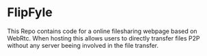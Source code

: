 # FlipFyle

This Repo contains code for a online filesharing webpage based on WebRtc. When hosting this allows users to directly transfer files P2P without any server beeing involved in the file transfer.
